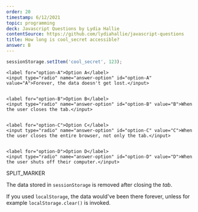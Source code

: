 ```yaml
---
order: 20
timestamp: 6/12/2021
topic: programming
deck: Javascript Questions by Lydia Hallie
contentSource: https://github.com/lydiahallie/javascript-questions
title: How long is cool_secret accessible?
answer: B
---
```


  

```javascript
sessionStorage.setItem('cool_secret', 123);
```


    <label for="option-A">Option A</label>
    <input type="radio" name="answer-option" id="option-A" value="A">Forever, the data doesn't get lost.</input>
    

    <label for="option-B">Option B</label>
    <input type="radio" name="answer-option" id="option-B" value="B">When the user closes the tab.</input>
    

    <label for="option-C">Option C</label>
    <input type="radio" name="answer-option" id="option-C" value="C">When the user closes the entire browser, not only the tab.</input>
    

    <label for="option-D">Option D</label>
    <input type="radio" name="answer-option" id="option-D" value="D">When the user shuts off their computer.</input>
    




SPLIT_MARKER

The data stored in `sessionStorage` is removed after closing the _tab_.

If you used `localStorage`, the data would've been there forever, unless for example `localStorage.clear()` is invoked.



